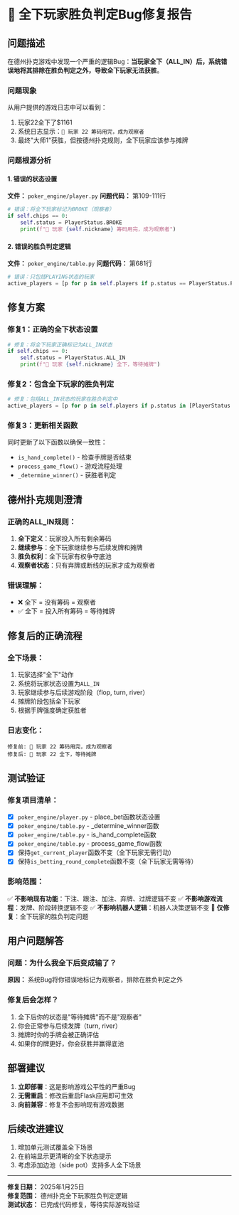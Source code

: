 # 🐛 全下玩家胜负判定Bug修复报告

## 问题描述

在德州扑克游戏中发现一个严重的逻辑Bug：**当玩家全下（ALL_IN）后，系统错误地将其排除在胜负判定之外，导致全下玩家无法获胜**。

### 问题现象
从用户提供的游戏日志中可以看到：
1. 玩家22全下了$1161
2. 系统日志显示：`💸 玩家 22 筹码用完，成为观察者`
3. 最终"大师1"获胜，但按德州扑克规则，全下玩家应该参与摊牌

### 问题根源分析

#### 1. 错误的状态设置
**文件：** `poker_engine/player.py`
**问题代码：** 第109-111行
```python
# 错误：将全下玩家标记为BROKE（观察者）
if self.chips == 0:
    self.status = PlayerStatus.BROKE
    print(f"💸 玩家 {self.nickname} 筹码用完，成为观察者")
```

#### 2. 错误的胜负判定逻辑
**文件：** `poker_engine/table.py`
**问题代码：** 第681行
```python
# 错误：只包括PLAYING状态的玩家
active_players = [p for p in self.players if p.status == PlayerStatus.PLAYING]
```

## 修复方案

### 修复1：正确的全下状态设置
```python
# 修复：将全下玩家正确标记为ALL_IN状态
if self.chips == 0:
    self.status = PlayerStatus.ALL_IN
    print(f"💸 玩家 {self.nickname} 全下，等待摊牌")
```

### 修复2：包含全下玩家的胜负判定
```python
# 修复：包括ALL_IN状态的玩家在胜负判定中
active_players = [p for p in self.players if p.status in [PlayerStatus.PLAYING, PlayerStatus.ALL_IN]]
```

### 修复3：更新相关函数
同时更新了以下函数以确保一致性：
- `is_hand_complete()` - 检查手牌是否结束
- `process_game_flow()` - 游戏流程处理
- `_determine_winner()` - 获胜者判定

## 德州扑克规则澄清

### 正确的ALL_IN规则：
1. **全下定义**：玩家投入所有剩余筹码
2. **继续参与**：全下玩家继续参与后续发牌和摊牌
3. **胜负权利**：全下玩家有权争夺底池
4. **观察者状态**：只有弃牌或断线的玩家才成为观察者

### 错误理解：
- ❌ 全下 = 没有筹码 = 观察者
- ✅ 全下 = 投入所有筹码 = 等待摊牌

## 修复后的正确流程

### 全下场景：
1. 玩家选择"全下"动作
2. 系统将玩家状态设置为`ALL_IN`
3. 玩家继续参与后续游戏阶段（flop, turn, river）
4. 摊牌阶段包括全下玩家
5. 根据手牌强度确定获胜者

### 日志变化：
```
修复前: 💸 玩家 22 筹码用完，成为观察者
修复后: 💸 玩家 22 全下，等待摊牌
```

## 测试验证

### 修复项目清单：
- [x] `poker_engine/player.py` - place_bet函数状态设置
- [x] `poker_engine/table.py` - _determine_winner函数
- [x] `poker_engine/table.py` - is_hand_complete函数  
- [x] `poker_engine/table.py` - process_game_flow函数
- [x] 保持`get_current_player`函数不变（全下玩家无需行动）
- [x] 保持`is_betting_round_complete`函数不变（全下玩家无需等待）

### 影响范围：
✅ **不影响现有功能**：下注、跟注、加注、弃牌、过牌逻辑不变
✅ **不影响游戏流程**：发牌、阶段转换逻辑不变
✅ **不影响机器人逻辑**：机器人决策逻辑不变
🎯 **仅修复**：全下玩家的胜负判定问题

## 用户问题解答

### 问题：为什么我全下后变成输了？
**原因：** 系统Bug将你错误地标记为观察者，排除在胜负判定之外

### 修复后会怎样？
1. 全下后你的状态是"等待摊牌"而不是"观察者"
2. 你会正常参与后续发牌（turn, river）
3. 摊牌时你的手牌会被正确评估
4. 如果你的牌更好，你会获胜并赢得底池

## 部署建议

1. **立即部署**：这是影响游戏公平性的严重Bug
2. **无需重启**：修改后重启Flask应用即可生效
3. **向前兼容**：修复不会影响现有游戏数据

## 后续改进建议

1. 增加单元测试覆盖全下场景
2. 在前端显示更清晰的全下状态提示
3. 考虑添加边池（side pot）支持多人全下场景

---
**修复日期：** 2025年1月25日  
**修复范围：** 德州扑克全下玩家胜负判定逻辑  
**测试状态：** 已完成代码修复，等待实际游戏验证 